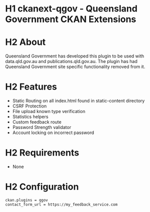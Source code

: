 # H1 ckanext-qgov - Queensland Government CKAN Extensions

# H2 About
Queensland Government has developed this plugin to be used with data.qld.gov.au and publications.qld.gov.au. The plugin has had Queensland Government site specific functionality removed from it.

# H2 Features
* Static Routing on all index.html found in static-content directory
* CSRF Protection
* File upload known type verification
* Statistics helpers
* Custom feedback route
* Password Strength validator
* Account locking on incorrect password

# H2 Requirements
* None

# H2 Configuration
```
ckan.plugins = qgov
contact_form_url = https://my_feedback_service.com

```


